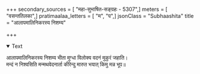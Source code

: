 +++
secondary_sources = [ "महा-सुभाषित-सङ्ग्रहः - 5307",]
meters = [ "वसन्ततिलका",]
pratimaalaa_letters = [ "म", "प",]
jsonClass = "Subhaashita"
title = "आलापमालिनिकरस्य निशम्य"

+++

<details open><summary>Text</summary>

आलापमालिनिकरस्य निशम्य भीता मुग्धा विलोक्य वदनं मुकुरं जहाति।  
मन्दं न निश्वसिति मन्मथवेदनार्ता कीरेन्दु मारुत भयात् किमु मन्न भूप॥
</details>
